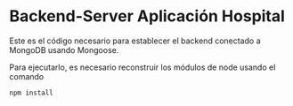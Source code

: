 # Backend-Server Aplicación Hospital

Este es el código necesario para establecer el backend conectado a MongoDB usando Mongoose.

Para ejecutarlo, es necesario reconstruir los módulos de node usando el comando

```
npm install
```
